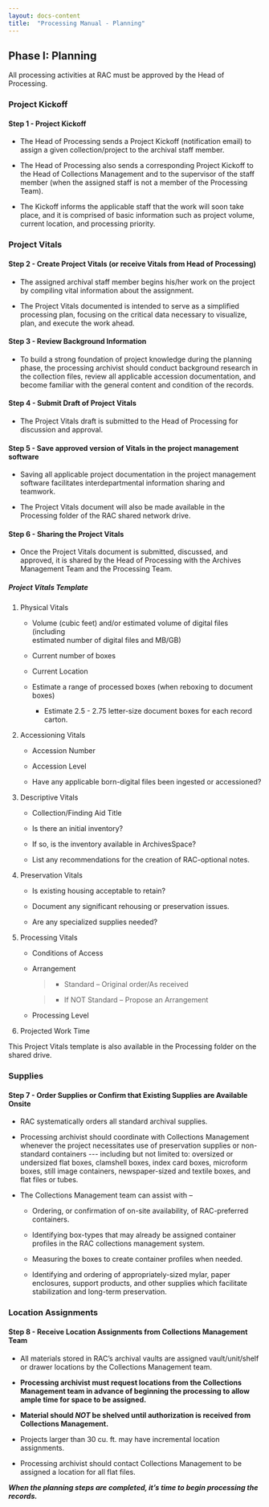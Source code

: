 ```yaml
---
layout: docs-content
title:  "Processing Manual - Planning"
---
```

## Phase I: Planning

All processing activities at RAC must be approved by the Head of Processing.

### Project Kickoff
#### Step 1 - Project Kickoff

*   The Head of Processing sends a Project Kickoff (notification email) to assign a given collection/project to the archival staff member.

*   The Head of Processing also sends a corresponding Project Kickoff to the Head of Collections Management and to the supervisor of the staff member (when the assigned staff is not a member of the Processing Team).

*   The Kickoff informs the applicable staff that the work will soon take place, and it is comprised of basic information such as project volume, current location, and processing priority.

### Project Vitals

#### Step 2 - Create Project Vitals (or receive Vitals from Head of Processing)

*   The assigned archival staff member begins his/her work on the project by compiling vital information about the assignment.

*   The Project Vitals documented is intended to serve as a simplified processing plan, focusing on the critical data necessary to visualize, plan, and execute the work ahead.

#### Step 3 - Review Background Information

*   To build a strong foundation of project knowledge during the planning phase, the processing archivist should conduct background research in the collection files, review all applicable accession documentation, and become familiar with the general content and condition of the records.

#### Step 4 - Submit Draft of Project Vitals

*   The Project Vitals draft is submitted to the Head of Processing for discussion and approval.

#### Step 5 - Save approved version of Vitals in the project management software

*   Saving all applicable project documentation in the project management software facilitates interdepartmental information sharing and teamwork.

*   The Project Vitals document will also be made available in the Processing folder of the RAC shared network drive.

#### Step 6 - Sharing the Project Vitals

*   Once the Project Vitals document is submitted, discussed, and approved, it is shared by the Head of Processing with the Archives Management Team and the Processing Team.

##### Project Vitals Template

1. Physical Vitals

    *   Volume (cubic feet) and/or estimated volume of digital files (including     
        estimated number of digital files and MB/GB)

    *   Current number of boxes

    *   Current Location

    *   Estimate a range of processed boxes (when reboxing to document boxes)

        *   Estimate 2.5 - 2.75 letter-size document boxes for each record carton.
>

2.  Accessioning Vitals

    *   Accession Number

    *   Accession Level

    *   Have any applicable born-digital files been ingested or accessioned?
>

3.  Descriptive Vitals

    *   Collection/Finding Aid Title

    *   Is there an initial inventory?

    *   If so, is the inventory available in ArchivesSpace?

    *   List any recommendations for the creation of RAC-optional notes.
>

4.  Preservation Vitals

    *   Is existing housing acceptable to retain?

    *   Document any significant rehousing or preservation issues.

    *   Are any specialized supplies needed?
>

5.  Processing Vitals

    *   Conditions of Access

    *   Arrangement

        >*   Standard – Original order/As received

        >*   If NOT Standard – Propose an Arrangement

    *   Processing Level
>

6.  Projected Work Time

This Project Vitals template is also available in the Processing folder on the shared drive.

### Supplies

#### Step 7 - Order Supplies or Confirm that Existing Supplies are Available Onsite

*   RAC systematically orders all standard archival supplies.

*   Processing archivist should coordinate with Collections Management whenever the project necessitates use of preservation supplies or non-standard containers --- including but not limited to: oversized or undersized flat boxes, clamshell boxes, index card boxes, microform boxes, still image containers, newspaper-sized and textile boxes, and flat files or tubes.

*   The Collections Management team can assist with –

    *   Ordering, or confirmation of on-site availability, of RAC-preferred containers.

    *   Identifying box-types that may already be assigned container profiles in the RAC collections management system.

    *   Measuring the boxes to create container profiles when needed.

    *   Identifying and ordering of appropriately-sized mylar, paper enclosures, support products, and other supplies which facilitate stabilization and long-term preservation.

### Location Assignments

#### Step 8 - Receive Location Assignments from Collections Management Team

*   All materials stored in RAC’s archival vaults are assigned vault/unit/shelf or drawer locations by the Collections Management team.

*   **Processing archivist must request locations from the Collections Management team in advance of beginning the processing to allow ample time for space to be assigned.**

*   **Material should _NOT_ be shelved until authorization is received from Collections Management.**

*   Projects larger than 30 cu. ft. may have incremental location assignments.

*   Processing archivist should contact Collections Management to be assigned a location for all flat files.

**_When the planning steps are completed, it’s time to begin processing the records._**
